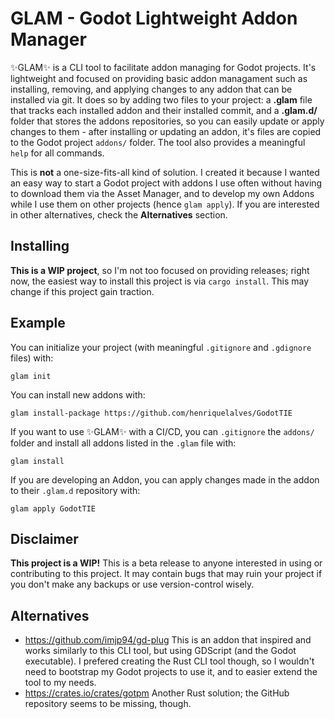 # GLAM - Godot Lightweight Addon Manager
✨GLAM✨ is a CLI tool to facilitate addon managing for Godot projects. It's lightweight and focused on providing basic addon managament such as installing, removing, and applying changes to any addon that can be installed via git. It does so by adding two files to your project: a **.glam** file that tracks each installed addon and their installed commit, and a **.glam.d/** folder that stores the addons repositories, so you can easily update or apply changes to them - after installing or updating an addon, it's files are copied to the Godot project `addons/` folder. The tool also provides a meaningful `help` for all commands.

This is **not** a one-size-fits-all kind of solution. I created it because I wanted an easy way to start a Godot project with addons I use often without having to download them via the Asset Manager, and to develop my own Addons while I use them on other projects (hence `glam apply`). If you are interested in other alternatives, check the **Alternatives** section.

## Installing
**This is a WIP project**, so I'm not too focused on providing releases; right now, the easiest way to install this project is via `cargo install`. This may change if this project gain traction.

## Example
You can initialize your project (with meaningful `.gitignore` and `.gdignore` files) with:
```
glam init
```

You can install new addons with:
```
glam install-package https://github.com/henriquelalves/GodotTIE
```

If you want to use ✨GLAM✨ with a CI/CD, you can `.gitignore` the `addons/` folder and install all addons listed in the `.glam` file with:
```
glam install
```

If you are developing an Addon, you can apply changes made in the addon to their `.glam.d` repository with:
```
glam apply GodotTIE
```

## Disclaimer
**This project is a WIP!** This is a beta release to anyone interested in using or contributing to this project. It may contain bugs that may ruin your project if you don't make any backups or use version-control wisely.

## Alternatives
- https://github.com/imjp94/gd-plug
This is an addon that inspired and works similarly to this CLI tool, but using GDScript (and the Godot executable). I prefered creating the Rust CLI tool though, so I wouldn't need to bootstrap my Godot projects to use it, and to easier extend the tool to my needs.
- https://crates.io/crates/gotpm
Another Rust solution; the GitHub repository seems to be missing, though.
